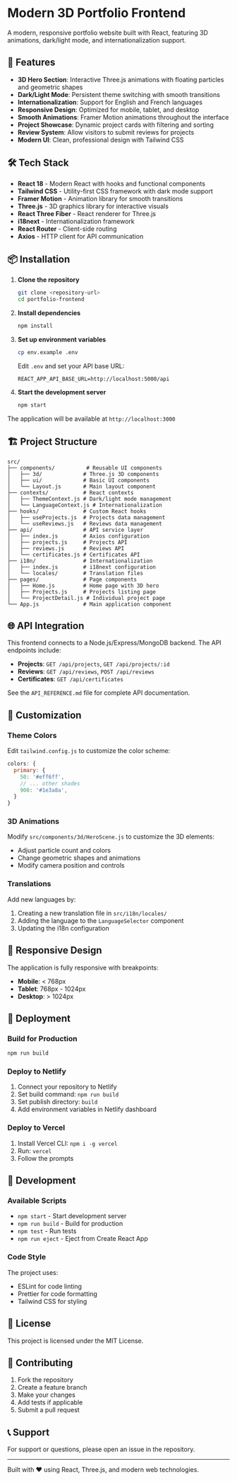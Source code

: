 # Modern 3D Portfolio Frontend

A modern, responsive portfolio website built with React, featuring 3D animations, dark/light mode, and internationalization support.

## 🚀 Features

- **3D Hero Section**: Interactive Three.js animations with floating particles and geometric shapes
- **Dark/Light Mode**: Persistent theme switching with smooth transitions
- **Internationalization**: Support for English and French languages
- **Responsive Design**: Optimized for mobile, tablet, and desktop
- **Smooth Animations**: Framer Motion animations throughout the interface
- **Project Showcase**: Dynamic project cards with filtering and sorting
- **Review System**: Allow visitors to submit reviews for projects
- **Modern UI**: Clean, professional design with Tailwind CSS

## 🛠️ Tech Stack

- **React 18** - Modern React with hooks and functional components
- **Tailwind CSS** - Utility-first CSS framework with dark mode support
- **Framer Motion** - Animation library for smooth transitions
- **Three.js** - 3D graphics library for interactive visuals
- **React Three Fiber** - React renderer for Three.js
- **i18next** - Internationalization framework
- **React Router** - Client-side routing
- **Axios** - HTTP client for API communication

## 📦 Installation

1. **Clone the repository**
   ```bash
   git clone <repository-url>
   cd portfolio-frontend
   ```

2. **Install dependencies**
   ```bash
   npm install
   ```

3. **Set up environment variables**
   ```bash
   cp env.example .env
   ```
   
   Edit `.env` and set your API base URL:
   ```env
   REACT_APP_API_BASE_URL=http://localhost:5000/api
   ```

4. **Start the development server**
   ```bash
   npm start
   ```

The application will be available at `http://localhost:3000`

## 🏗️ Project Structure

```
src/
├── components/          # Reusable UI components
│   ├── 3d/             # Three.js 3D components
│   ├── ui/             # Basic UI components
│   └── Layout.js       # Main layout component
├── contexts/           # React contexts
│   ├── ThemeContext.js # Dark/light mode management
│   └── LanguageContext.js # Internationalization
├── hooks/              # Custom React hooks
│   ├── useProjects.js  # Projects data management
│   └── useReviews.js   # Reviews data management
├── api/                # API service layer
│   ├── index.js        # Axios configuration
│   ├── projects.js     # Projects API
│   ├── reviews.js      # Reviews API
│   └── certificates.js # Certificates API
├── i18n/               # Internationalization
│   ├── index.js        # i18next configuration
│   └── locales/        # Translation files
├── pages/              # Page components
│   ├── Home.js         # Home page with 3D hero
│   ├── Projects.js     # Projects listing page
│   └── ProjectDetail.js # Individual project page
└── App.js              # Main application component
```

## 🌐 API Integration

This frontend connects to a Node.js/Express/MongoDB backend. The API endpoints include:

- **Projects**: `GET /api/projects`, `GET /api/projects/:id`
- **Reviews**: `GET /api/reviews`, `POST /api/reviews`
- **Certificates**: `GET /api/certificates`

See the `API_REFERENCE.md` file for complete API documentation.

## 🎨 Customization

### Theme Colors
Edit `tailwind.config.js` to customize the color scheme:
```javascript
colors: {
  primary: {
    50: '#eff6ff',
    // ... other shades
    900: '#1e3a8a',
  }
}
```

### 3D Animations
Modify `src/components/3d/HeroScene.js` to customize the 3D elements:
- Adjust particle count and colors
- Change geometric shapes and animations
- Modify camera position and controls

### Translations
Add new languages by:
1. Creating a new translation file in `src/i18n/locales/`
2. Adding the language to the `LanguageSelector` component
3. Updating the i18n configuration

## 📱 Responsive Design

The application is fully responsive with breakpoints:
- **Mobile**: < 768px
- **Tablet**: 768px - 1024px
- **Desktop**: > 1024px

## 🚀 Deployment

### Build for Production
```bash
npm run build
```

### Deploy to Netlify
1. Connect your repository to Netlify
2. Set build command: `npm run build`
3. Set publish directory: `build`
4. Add environment variables in Netlify dashboard

### Deploy to Vercel
1. Install Vercel CLI: `npm i -g vercel`
2. Run: `vercel`
3. Follow the prompts

## 🔧 Development

### Available Scripts

- `npm start` - Start development server
- `npm run build` - Build for production
- `npm test` - Run tests
- `npm run eject` - Eject from Create React App

### Code Style

The project uses:
- ESLint for code linting
- Prettier for code formatting
- Tailwind CSS for styling

## 📄 License

This project is licensed under the MIT License.

## 🤝 Contributing

1. Fork the repository
2. Create a feature branch
3. Make your changes
4. Add tests if applicable
5. Submit a pull request

## 📞 Support

For support or questions, please open an issue in the repository.

---

Built with ❤️ using React, Three.js, and modern web technologies. 